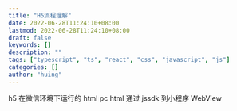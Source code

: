 ```yaml
---
title: "H5流程理解"
date: 2022-06-28T11:24:10+08:00
lastmod: 2022-06-28T11:24:10+08:00
draft: false
keywords: []
description: ""
tags: ["typescript", "ts", "react", "css", "javascript", "js"]
categories: []
author: "huing"
---
```


h5 在微信环境下运行的 html
pc html
通过 jssdk
到小程序 WebView
